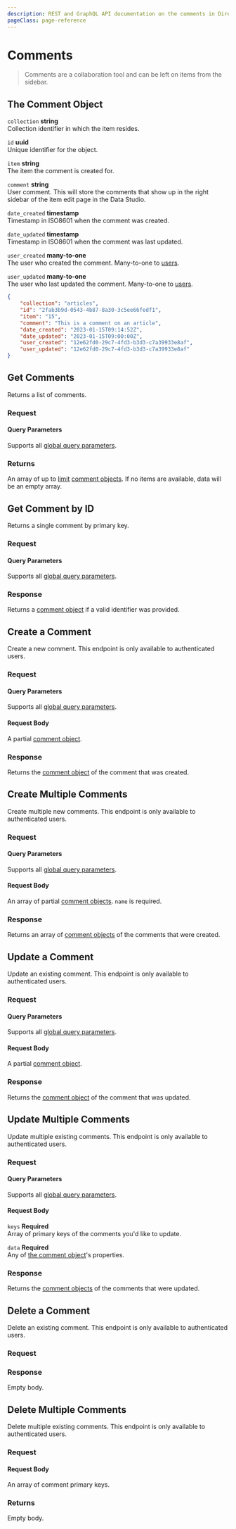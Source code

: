 ```yaml
---
description: REST and GraphQL API documentation on the comments in Directus.
pageClass: page-reference
---
```


# Comments

> Comments are a collaboration tool and can be left on items from the sidebar.

## The Comment Object

`collection` **string**\
Collection identifier in which the item resides.

`id` **uuid**\
Unique identifier for the object.

`item` **string**\
The item the comment is created for.

`comment` **string**\
User comment. This will store the comments that show up in the right sidebar of the item edit page in the Data Studio.

`date_created` **timestamp**\
Timestamp in ISO8601 when the comment was created.

`date_updated` **timestamp**\
Timestamp in ISO8601 when the comment was last updated.

`user_created` **many-to-one**\
The user who created the comment. Many-to-one to [users](/reference/system/users#the-users-object).

`user_updated` **many-to-one**\
The user who last updated the comment. Many-to-one to [users](/reference/system/users#the-users-object).

```json
{
	"collection": "articles",
	"id": "2fab3b9d-0543-4b87-8a30-3c5ee66fedf1",
	"item": "15",
	"comment": "This is a comment on an article",
	"date_created": "2023-01-15T09:14:52Z",
	"date_updated": "2023-01-15T09:00:00Z",
	"user_created": "12e62fd0-29c7-4fd3-b3d3-c7a39933e8af",
	"user_updated": "12e62fd0-29c7-4fd3-b3d3-c7a39933e8af"
}
```

## Get Comments

Returns a list of comments.

### Request

<SnippetToggler :choices="['REST', 'GraphQL', 'SDK']" group="api">
<template #rest>

`GET /comments`

`SEARCH /comments`

If using SEARCH you can provide a [query object](/reference/query) as the body of your request.

[Learn more about SEARCH.](/reference/introduction#search-http-method)

</template>
<template #graphql>

`POST /graphql/system`

```graphql
type Query {
	flows: [directus_comments]
}
```

</template>
<template #sdk>

```js
import { createDirectus, rest, readComments } from '@directus/sdk';

const client = createDirectus('https://directus.example.com').with(rest());

const result = await client.request(readComments(query));
```

</template>
</SnippetToggler>

#### Query Parameters

Supports all [global query parameters](/reference/query).

### Returns

An array of up to [limit](/reference/query#limit) [comment objects](#the-comment-object). If no items are available,
data will be an empty array.

## Get Comment by ID

Returns a single comment by primary key.

### Request

<SnippetToggler :choices="['REST', 'GraphQL', 'SDK']" group="api">
<template #rest>

`GET /comments/:id`

</template>
<template #graphql>

`POST /graphql/system`

```graphql
type Query {
	comment_by_id(id: ID!): directus_comments
}
```

</template>
<template #sdk>

```js
import { createDirectus, rest, readComment } from '@directus/sdk';

const client = createDirectus('directus_project_url').with(rest());

const result = await client.request(readComment(comment_id, query_object));
```

</template>
</SnippetToggler>

#### Query Parameters

Supports all [global query parameters](/reference/query).

### Response

Returns a [comment object](#the-comment-object) if a valid identifier was provided.

## Create a Comment

Create a new comment. This endpoint is only available to authenticated users.

### Request

<SnippetToggler :choices="['REST', 'GraphQL', 'SDK']" group="api">
<template #rest>

`POST /comments`

Provide a [comment object](#the-comment-object) as the body of your request.

</template>
<template #graphql>

`POST /graphql/system`

```graphql
type Mutation {
	create_comments_item(data: create_directus_comments_input): directus_comments
}
```

</template>
<template #sdk>

```js
import { createDirectus, rest, createComment } from '@directus/sdk';

const client = createDirectus('directus_project_url').with(rest());

const result = await client.request(createComment(comment_object));
```

</template>
</SnippetToggler>

#### Query Parameters

Supports all [global query parameters](/reference/query).

#### Request Body

A partial [comment object](#the-comment-object).

### Response

Returns the [comment object](#the-comment-object) of the comment that was created.

## Create Multiple Comments

Create multiple new comments. This endpoint is only available to authenticated users.

### Request

<SnippetToggler :choices="['REST', 'GraphQL', 'SDK']" group="api">
<template #rest>

`POST /comments`

Provide an array of [comment objects](#the-comment-object) as the body of your request.

</template>
<template #graphql>

`POST /graphql/system`

```graphql
type Mutation {
	create_comments_items(data: [create_directus_comments_input]): [directus_comments]
}
```

</template>
<template #sdk>

```js
import { createDirectus, rest, createComments } from '@directus/sdk';

const client = createDirectus('directus_project_url').with(rest());

const result = await client.request(createComments(comment_object_array));
```

</template>
</SnippetToggler>

#### Query Parameters

Supports all [global query parameters](/reference/query).

#### Request Body

An array of partial [comment objects](#the-comment-object). `name` is required.

### Response

Returns an array of [comment objects](#the-comment-object) of the comments that were created.

## Update a Comment

Update an existing comment. This endpoint is only available to authenticated users.

### Request

<SnippetToggler :choices="['REST', 'GraphQL', 'SDK']" group="api">
<template #rest>

`PATCH /comments/:id`

Provide a partial [comment object](#the-comment-object) as the body of your request.

</template>
<template #graphql>

`POST /graphql/system`

```graphql
type Mutation {
	update_comments_item(id: ID!, data: update_directus_comments_input): directus_comments
}
```

</template>
<template #sdk>

```js
import { createDirectus, rest, updateComment } from '@directus/sdk';

const client = createDirectus('directus_project_url').with(rest());

const result = await client.request(updateComment(comment_id, partial_comment_object));
```

</template>
</SnippetToggler>

#### Query Parameters

Supports all [global query parameters](/reference/query).

#### Request Body

A partial [comment object](#the-comment-object).

### Response

Returns the [comment object](#the-comment-object) of the comment that was updated.

## Update Multiple Comments

Update multiple existing comments. This endpoint is only available to authenticated users.

### Request

<SnippetToggler :choices="['REST', 'GraphQL', 'SDK']" group="api">
<template #rest>

`PATCH /comments`

```json
{
	"keys": comment_id_array,
	"data": partial_comment_objects
}
```

</template>
<template #graphql>

`POST /graphql/system`

```graphql
type Mutation {
	update_comments_items(ids: [ID!]!, data: update_directus_comments_input): [directus_comments]
}
```

</template>
<template #sdk>

```js
import { createDirectus, rest, updateComments } from '@directus/sdk';

const client = createDirectus('directus_project_url').with(rest());

const result = await client.request(updateComments(comment_id_array, partial_comment_object));
```

</template>
</SnippetToggler>

#### Query Parameters

Supports all [global query parameters](/reference/query).

#### Request Body

`keys` **Required**\
Array of primary keys of the comments you'd like to update.

`data` **Required**\
Any of [the comment object](#the-comment-object)'s properties.

### Response

Returns the [comment objects](#the-comment-object) of the comments that were updated.

## Delete a Comment

Delete an existing comment. This endpoint is only available to authenticated users.

### Request

<SnippetToggler :choices="['REST', 'GraphQL', 'SDK']" group="api">
<template #rest>

`DELETE /comments/:id`

</template>
<template #graphql>

`POST /graphql/system`

```graphql
type Mutation {
	delete_comments_item(id: ID!): delete_one
}
```

</template>
<template #sdk>

```js
import { createDirectus, rest, deleteComment } from '@directus/sdk';

const client = createDirectus('directus_project_url').with(rest());

const result = await client.request(deleteComment(comment_id));
```

</template>
</SnippetToggler>

### Response

Empty body.

## Delete Multiple Comments

Delete multiple existing comments. This endpoint is only available to authenticated users.

### Request

<SnippetToggler :choices="['REST', 'GraphQL', 'SDK']" group="api">
<template #rest>

`DELETE /comments`

Provide an array of item IDs as your request body.

</template>
<template #graphql>

`POST /graphql/system`

```graphql
type Mutation {
	delete_comments_items(ids: [ID!]!): delete_many
}
```

</template>
<template #sdk>

```js
import { createDirectus, rest, deleteComments } from '@directus/sdk';

const client = createDirectus('directus_project_url').with(rest());

const result = await client.request(deleteComments(comment_id_array));
```

</template>
</SnippetToggler>

#### Request Body

An array of comment primary keys.

### Returns

Empty body.
